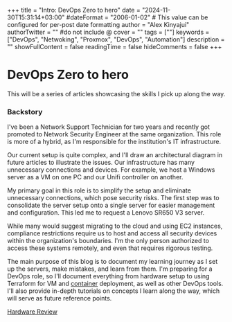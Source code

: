 +++
title = "Intro: DevOps Zero to hero"
date = "2024-11-30T15:31:14+03:00"
#dateFormat = "2006-01-02" # This value can be configured for per-post date formatting
author = "Alex Kinyajui"
authorTwitter = "" #do not include @
cover = ""
tags = [""]
keywords = ["DevOps", "Netwoking", "Proxmox", "DevOps", "Automation"]
description = ""
showFullContent = false
readingTime = false
hideComments = false
+++

# DevOps Zero to hero

This will be a series of articles showcasing the skills I pick up along the way.

### Backstory
I've been a Network Support Technician for two years and recently got promoted to Network Security Engineer at the same organization. This role is more of a hybrid, as I'm responsible for the institution's IT infrastructure.

Our current setup is quite complex, and I'll draw an architectural diagram in future articles to illustrate the issues. Our infrastructure has many unnecessary connections and devices. For example, we host a Windows server as a VM on one PC and our Unifi controller on another.

My primary goal in this role is to simplify the setup and eliminate unnecessary connections, which pose security risks. The first step was to consolidate the server setup onto a single server for easier management and configuration. This led me to request a Lenovo SR650 V3 server.

While many would suggest migrating to the cloud and using EC2 instances, compliance restrictions require us to host and access all security devices within the organization's boundaries. I'm the only person authorized to access these systems remotely, and even that requires rigorous testing.

The main purpose of this blog is to document my learning journey as I set up the servers, make mistakes, and learn from them. I'm preparing for a DevOps role, so I'll document everything from hardware setup to using Terraform for VM and [container](https://alexnduta.netlify.app/posts/containerrisation/) deployment, as well as other DevOps tools. I'll also provide in-depth tutorials on concepts I learn along the way, which will serve as future reference points.

[Hardware Review](https://alexnduta.netlify.app/posts/1-hardware-review/)
